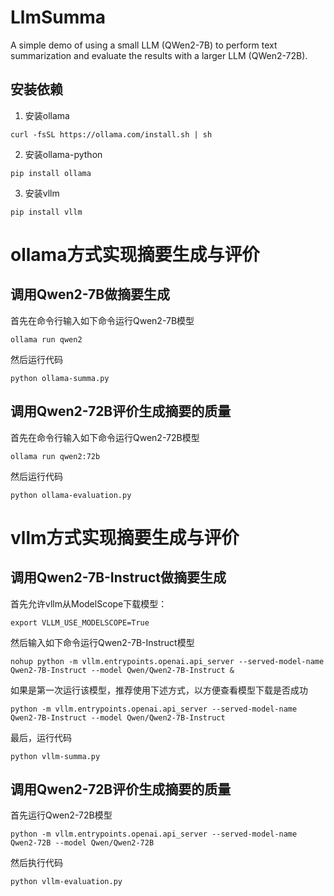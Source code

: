 # LlmSumma
A simple demo of using a small LLM (QWen2-7B) to perform text summarization and evaluate the results with a larger LLM (QWen2-72B).

## 安装依赖
1. 安装ollama
```
curl -fsSL https://ollama.com/install.sh | sh
```

2. 安装ollama-python
```
pip install ollama
```

3. 安装vllm
```
pip install vllm
```

# ollama方式实现摘要生成与评价
## 调用Qwen2-7B做摘要生成
首先在命令行输入如下命令运行Qwen2-7B模型
```
ollama run qwen2
```
然后运行代码
```
python ollama-summa.py
```

## 调用Qwen2-72B评价生成摘要的质量
首先在命令行输入如下命令运行Qwen2-72B模型
```
ollama run qwen2:72b
```
然后运行代码
```
python ollama-evaluation.py
```

# vllm方式实现摘要生成与评价
## 调用Qwen2-7B-Instruct做摘要生成
首先允许vllm从ModelScope下载模型：
```
export VLLM_USE_MODELSCOPE=True
```
然后输入如下命令运行Qwen2-7B-Instruct模型
```
nohup python -m vllm.entrypoints.openai.api_server --served-model-name Qwen2-7B-Instruct --model Qwen/Qwen2-7B-Instruct &
```
如果是第一次运行该模型，推荐使用下述方式，以方便查看模型下载是否成功
```
python -m vllm.entrypoints.openai.api_server --served-model-name Qwen2-7B-Instruct --model Qwen/Qwen2-7B-Instruct
```
最后，运行代码
```
python vllm-summa.py
```

## 调用Qwen2-72B评价生成摘要的质量
首先运行Qwen2-72B模型
```
python -m vllm.entrypoints.openai.api_server --served-model-name Qwen2-72B --model Qwen/Qwen2-72B
```
然后执行代码
```
python vllm-evaluation.py
```
